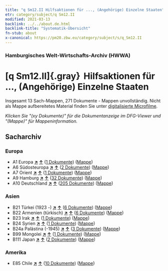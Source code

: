 ```yaml
---
title: "q Sm12.II Hilfsaktionen für ..., (Angehörige) Einzelne Staaten"
etr: category/subject/q Sm12.II
modified: 2021-03-13
backlink: ../../about.de.html
backlink-title: "Systematik-Übersicht"
fn-stub: about
x-canonical: https://pm20.zbw.eu/category/subject/s/q_Sm12.II
---
```


### Hamburgisches Welt-Wirtschafts-Archiv (HWWA)
# [q Sm12.II]{.gray}&#8201; Hilfsaktionen für ..., (Angehörige) Einzelne Staaten&#160; 




Insgesamt 13 Sach-Mappen, 271 Dokumente - Mappen unvollständig.
Nicht als Mappe aufbereitetes Material finden Sie unter [digitalisierte Microfilme](/film/h1_sh.de.html).

_Klicken Sie "(xy Dokumente)" für die Dokumentanzeige im DFG-Viewer und "(Mappe)" für Mappeninformation._

## Sacharchiv




### Europa

- A1 Europa [**&nearr;**](../../../geo/i/140892/about.de.html "Europa (alle Mappen)") [**&uarr;**](../../../geo/about.de.html#A1 "Ländersystematik") (<a href="https://pm20.zbw.eu/dfgview/sh/140892,145956" title="über: Europa : Hilfsaktionen für ..., (Angehörige) Einzelne Staaten" target="_blank">1 Dokumente</a>) ([Mappe](../../../../folder/sh/1408xx/140892/1459xx/145956/about.de.html))
- A6 Südosteuropa [**&nearr;**](../../../geo/i/140900/about.de.html "Südosteuropa (alle Mappen)") [**&uarr;**](../../../geo/about.de.html#A6 "Ländersystematik") (<a href="https://pm20.zbw.eu/dfgview/sh/140900,145956" title="über: Südosteuropa : Hilfsaktionen für ..., (Angehörige) Einzelne Staaten" target="_blank">2 Dokumente</a>) ([Mappe](../../../../folder/sh/1409xx/140900/1459xx/145956/about.de.html))
- A7 Orient [**&nearr;**](../../../geo/i/140902/about.de.html "Orient (alle Mappen)") [**&uarr;**](../../../geo/about.de.html#A7 "Ländersystematik") (<a href="https://pm20.zbw.eu/dfgview/sh/140902,145956" title="über: Orient : Hilfsaktionen für ..., (Angehörige) Einzelne Staaten" target="_blank">1 Dokumente</a>) ([Mappe](../../../../folder/sh/1409xx/140902/1459xx/145956/about.de.html))
- A9 Hamburg [**&nearr;**](../../../geo/i/140905/about.de.html "Hamburg (alle Mappen)") [**&uarr;**](../../../geo/about.de.html#A9 "Ländersystematik") (<a href="https://pm20.zbw.eu/dfgview/sh/140905,145956" title="über: Hamburg : Hilfsaktionen für ..., (Angehörige) Einzelne Staaten" target="_blank">32 Dokumente</a>) ([Mappe](../../../../folder/sh/1409xx/140905/1459xx/145956/about.de.html))
- A10 Deutschland [**&nearr;**](../../../geo/i/126128/about.de.html "Deutschland (alle Mappen)") [**&uarr;**](../../../geo/about.de.html#A10 "Ländersystematik") (<a href="https://pm20.zbw.eu/dfgview/sh/126128,145956" title="über: Deutschland : Hilfsaktionen für ..., (Angehörige) Einzelne Staaten" target="_blank">205 Dokumente</a>) ([Mappe](../../../../folder/sh/1261xx/126128/1459xx/145956/about.de.html))

### Asien

- B21 Türkei (1923 -) [**&nearr;**](../../../geo/i/141111/about.de.html "Türkei (1923 -) (alle Mappen)") [**&uarr;**](../../../geo/about.de.html#B21 "Ländersystematik") (<a href="https://pm20.zbw.eu/dfgview/sh/141111,145956" title="über: Türkei (1923 -) : Hilfsaktionen für ..., (Angehörige) Einzelne Staaten" target="_blank">6 Dokumente</a>) ([Mappe](../../../../folder/sh/1411xx/141111/1459xx/145956/about.de.html))
- B22 Armenien (türkisch) [**&nearr;**](../../../geo/i/141112/about.de.html "Armenien (türkisch) (alle Mappen)") [**&uarr;**](../../../geo/about.de.html#B22 "Ländersystematik") (<a href="https://pm20.zbw.eu/dfgview/sh/141112,145956" title="über: Armenien (türkisch) : Hilfsaktionen für ..., (Angehörige) Einzelne Staaten" target="_blank">6 Dokumente</a>) ([Mappe](../../../../folder/sh/1411xx/141112/1459xx/145956/about.de.html))
- B23 Irak [**&nearr;**](../../../geo/i/141113/about.de.html "Irak (alle Mappen)") [**&uarr;**](../../../geo/about.de.html#B23 "Ländersystematik") (<a href="https://pm20.zbw.eu/dfgview/sh/141113,145956" title="über: Irak : Hilfsaktionen für ..., (Angehörige) Einzelne Staaten" target="_blank">1 Dokumente</a>) ([Mappe](../../../../folder/sh/1411xx/141113/1459xx/145956/about.de.html))
- B24 Syrien [**&nearr;**](../../../geo/i/141114/about.de.html "Syrien (alle Mappen)") [**&uarr;**](../../../geo/about.de.html#B24 "Ländersystematik") (<a href="https://pm20.zbw.eu/dfgview/sh/141114,145956" title="über: Syrien : Hilfsaktionen für ..., (Angehörige) Einzelne Staaten" target="_blank">1 Dokumente</a>) ([Mappe](../../../../folder/sh/1411xx/141114/1459xx/145956/about.de.html))
- B24a Palästina (-1945) [**&nearr;**](../../../geo/i/141115/about.de.html "Palästina (-1945) (alle Mappen)") [**&uarr;**](../../../geo/about.de.html#B24a "Ländersystematik") (<a href="https://pm20.zbw.eu/dfgview/sh/141115,145956" title="über: Palästina (-1945) : Hilfsaktionen für ..., (Angehörige) Einzelne Staaten" target="_blank">3 Dokumente</a>) ([Mappe](../../../../folder/sh/1411xx/141115/1459xx/145956/about.de.html))
- B99 Mongolei [**&nearr;**](../../../geo/i/141261/about.de.html "Mongolei (alle Mappen)") [**&uarr;**](../../../geo/about.de.html#B99 "Ländersystematik") (<a href="https://pm20.zbw.eu/dfgview/sh/141261,145956" title="über: Mongolei : Hilfsaktionen für ..., (Angehörige) Einzelne Staaten" target="_blank">1 Dokumente</a>) ([Mappe](../../../../folder/sh/1412xx/141261/1459xx/145956/about.de.html))
- B111 Japan [**&nearr;**](../../../geo/i/141272/about.de.html "Japan (alle Mappen)") [**&uarr;**](../../../geo/about.de.html#B111 "Ländersystematik") (<a href="https://pm20.zbw.eu/dfgview/sh/141272,145956" title="über: Japan : Hilfsaktionen für ..., (Angehörige) Einzelne Staaten" target="_blank">2 Dokumente</a>) ([Mappe](../../../../folder/sh/1412xx/141272/1459xx/145956/about.de.html))

### Amerika

- E85 Chile [**&nearr;**](../../../geo/i/141691/about.de.html "Chile (alle Mappen)") [**&uarr;**](../../../geo/about.de.html#E85 "Ländersystematik") (<a href="https://pm20.zbw.eu/dfgview/sh/141691,145956" title="über: Chile : Hilfsaktionen für ..., (Angehörige) Einzelne Staaten" target="_blank">10 Dokumente</a>) ([Mappe](../../../../folder/sh/1416xx/141691/1459xx/145956/about.de.html))



